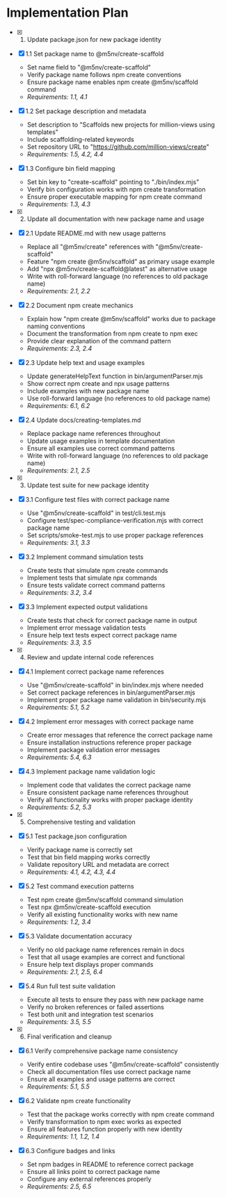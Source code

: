 # Implementation Plan

- [x] 1. Update package.json for new package identity
- [x] 1.1 Set package name to @m5nv/create-scaffold

  - Set name field to "@m5nv/create-scaffold"
  - Verify package name follows npm create conventions
  - Ensure package name enables npm create @m5nv/scaffold command
  - _Requirements: 1.1, 4.1_

- [x] 1.2 Set package description and metadata

  - Set description to "Scaffolds new projects for million-views using templates"
  - Include scaffolding-related keywords
  - Set repository URL to "https://github.com/million-views/create"
  - _Requirements: 1.5, 4.2, 4.4_

- [x] 1.3 Configure bin field mapping

  - Set bin key to "create-scaffold" pointing to "./bin/index.mjs"
  - Verify bin configuration works with npm create transformation
  - Ensure proper executable mapping for npm create command
  - _Requirements: 1.3, 4.3_

- [x] 2. Update all documentation with new package name and usage
- [x] 2.1 Update README.md with new usage patterns

  - Replace all "@m5nv/create" references with "@m5nv/create-scaffold"
  - Feature "npm create @m5nv/scaffold" as primary usage example
  - Add "npx @m5nv/create-scaffold@latest" as alternative usage
  - Write with roll-forward language (no references to old package name)
  - _Requirements: 2.1, 2.2_

- [x] 2.2 Document npm create mechanics

  - Explain how "npm create @m5nv/scaffold" works due to package naming conventions
  - Document the transformation from npm create to npm exec
  - Provide clear explanation of the command pattern
  - _Requirements: 2.3, 2.4_

- [x] 2.3 Update help text and usage examples

  - Update generateHelpText function in bin/argumentParser.mjs
  - Show correct npm create and npx usage patterns
  - Include examples with new package name
  - Use roll-forward language (no references to old package name)
  - _Requirements: 6.1, 6.2_

- [x] 2.4 Update docs/creating-templates.md

  - Replace package name references throughout
  - Update usage examples in template documentation
  - Ensure all examples use correct command patterns
  - Write with roll-forward language (no references to old package name)
  - _Requirements: 2.1, 2.5_

- [x] 3. Update test suite for new package identity
- [x] 3.1 Configure test files with correct package name

  - Use "@m5nv/create-scaffold" in test/cli.test.mjs
  - Configure test/spec-compliance-verification.mjs with correct package name
  - Set scripts/smoke-test.mjs to use proper package references
  - _Requirements: 3.1, 3.3_

- [x] 3.2 Implement command simulation tests

  - Create tests that simulate npm create commands
  - Implement tests that simulate npx commands
  - Ensure tests validate correct command patterns
  - _Requirements: 3.2, 3.4_

- [x] 3.3 Implement expected output validations

  - Create tests that check for correct package name in output
  - Implement error message validation tests
  - Ensure help text tests expect correct package name
  - _Requirements: 3.3, 3.5_

- [x] 4. Review and update internal code references
- [x] 4.1 Implement correct package name references

  - Use "@m5nv/create-scaffold" in bin/index.mjs where needed
  - Set correct package references in bin/argumentParser.mjs
  - Implement proper package name validation in bin/security.mjs
  - _Requirements: 5.1, 5.2_

- [x] 4.2 Implement error messages with correct package name

  - Create error messages that reference the correct package name
  - Ensure installation instructions reference proper package
  - Implement package validation error messages
  - _Requirements: 5.4, 6.3_

- [x] 4.3 Implement package name validation logic

  - Implement code that validates the correct package name
  - Ensure consistent package name references throughout
  - Verify all functionality works with proper package identity
  - _Requirements: 5.2, 5.3_

- [x] 5. Comprehensive testing and validation
- [x] 5.1 Test package.json configuration

  - Verify package name is correctly set
  - Test that bin field mapping works correctly
  - Validate repository URL and metadata are correct
  - _Requirements: 4.1, 4.2, 4.3, 4.4_

- [x] 5.2 Test command execution patterns

  - Test npm create @m5nv/scaffold command simulation
  - Test npx @m5nv/create-scaffold execution
  - Verify all existing functionality works with new name
  - _Requirements: 1.2, 3.4_

- [x] 5.3 Validate documentation accuracy

  - Verify no old package name references remain in docs
  - Test that all usage examples are correct and functional
  - Ensure help text displays proper commands
  - _Requirements: 2.1, 2.5, 6.4_

- [x] 5.4 Run full test suite validation

  - Execute all tests to ensure they pass with new package name
  - Verify no broken references or failed assertions
  - Test both unit and integration test scenarios
  - _Requirements: 3.5, 5.5_

- [x] 6. Final verification and cleanup
- [x] 6.1 Verify comprehensive package name consistency

  - Verify entire codebase uses "@m5nv/create-scaffold" consistently
  - Check all documentation files use correct package name
  - Ensure all examples and usage patterns are correct
  - _Requirements: 5.1, 5.5_

- [x] 6.2 Validate npm create functionality

  - Test that the package works correctly with npm create command
  - Verify transformation to npm exec works as expected
  - Ensure all features function properly with new identity
  - _Requirements: 1.1, 1.2, 1.4_

- [x] 6.3 Configure badges and links
  - Set npm badges in README to reference correct package
  - Ensure all links point to correct package name
  - Configure any external references properly
  - _Requirements: 2.5, 6.5_
